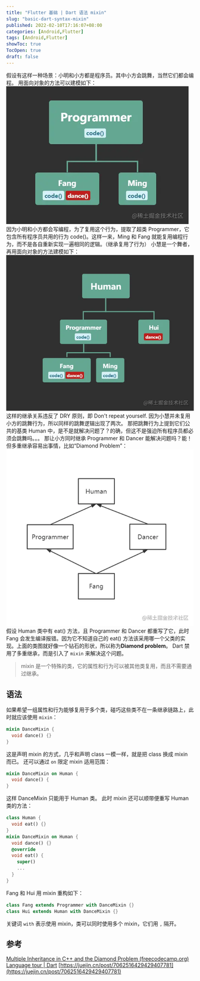 ```yaml
---
title: "Flutter 基础 | Dart 语法 mixin"
slug: "basic-dart-syntax-mixin"
published: 2022-02-10T17:16:07+08:00
categories: [Android,Flutter]
tags: [Android,Flutter]
showToc: true
TocOpen: true
draft: false
---
```

假设有这样一种场景：小明和小方都是程序员。其中小方会跳舞，当然它们都会编程。
用面向对象的方法可以建模如下：
![](https://raw.githubusercontent.com/appdev/gallery/refs/heads/main/img/blog/blog/16467268725438bf52166-974f-442c-9d42-fbdcb3742148.webp)
因为小明和小方都会写编程，为了复用这个行为，提取了超类 Programmer，它包含所有程序员共用的行为 code()。这样一来，Ming 和 Fang 就能复用编程行为，而不是各自重新实现一遍相同的逻辑。（继承复用了行为）
小慧是一个舞者，再用面向对象的方法建模如下：
![](https://raw.githubusercontent.com/appdev/gallery/refs/heads/main/img/blog/blog/1646726873752e2d2c122-d74c-4d0e-8771-365c5eac70fb.webp)
这样的继承关系违反了 DRY 原则，即 Don't repeat yourself.
因为小慧并未复用小方的跳舞行为，所以同样的跳舞逻辑出现了两次。
那把跳舞行为上提到它们公共的基类 Human 中，是不是就解决问题了？的确，但这不是强迫所有程序员都必须会跳舞吗。。。
那让小方同时继承 Programmer 和 Dancer 能解决问题吗？能！但多重继承容易出事情，比如“Diamond Problem”：
![](https://raw.githubusercontent.com/appdev/gallery/refs/heads/main/img/blog/blog/16467268751746c366cb2-3581-45ff-8d43-30c16431a383.webp)
假设 Human 类中有 eat() 方法，且 Programmer 和 Dancer 都重写了它，此时 Fang 会发生编译报错。因为它不知道自己的 eat() 方法该采用哪一个父类的实现。上面的类图就好像一个钻石的形状，所以称为**Diamond problem**。
Dart 禁用了多重继承，而是引入了 `mixin` 来解决这个问题。
> mixin 是一个特殊的类，它的属性和行为可以被其他类复用，而且不需要通过继承。
## 语法
如果希望一组属性和行为能够复用于多个类，碰巧这些类不在一条继承链路上，此时就应该使用 `mixin`：
```dart
mixin DanceMixin {
  void dance() {}
}
```
这是声明 mixin 的方式，几乎和声明 class 一模一样，就是把 class 换成 mixin 而已。
还可以通过 `on` 限定 mixin 适用范围：
```dart
mixin DanceMixin on Human {
  void dance() {
}
```
这样 DanceMixin 只能用于 Human 类。
此时 mixin 还可以顺带便重写 Human 类的方法：
```dart
class Human {
  void eat() {}
}
mixin DanceMixin on Human {
  void dance() {}
  @override
  void eat() {
    super()
    ...
  }
}
```
Fang 和 Hui 用 mixin 重构如下：
```dart
class Fang extends Programmer with DanceMixin {} 
class Hui extends Human with DanceMixin {}
```
关键词 `with` 表示使用 mixin，类可以同时使用多个 mixin，它们用 `,` 隔开。
## 参考
[Multiple Inheritance in C++ and the Diamond Problem (freecodecamp.org)](https://link.juejin.cn/?target=https%3A%2F%2Fwww.freecodecamp.org%2Fnews%2Fmultiple-inheritance-in-c-and-the-diamond-problem-7c12a9ddbbec%2F "https://www.freecodecamp.org/news/multiple-inheritance-in-c-and-the-diamond-problem-7c12a9ddbbec/")
[Language tour | Dart](https://link.juejin.cn/?target=https%3A%2F%2Fdart.dev%2Fguides%2Flanguage%2Flanguage-tour "https://dart.dev/guides/language/language-tour")
[https://juejin.cn/post/7062516429429407781](https://juejin.cn/post/7062516429429407781)

